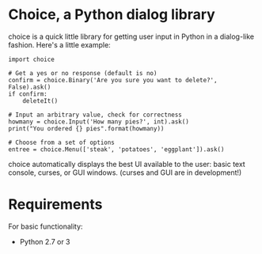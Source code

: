 Choice, a Python dialog library
================================

choice is a quick little library for getting user input in Python in a dialog-like fashion. Here's a little example:

~~~
import choice

# Get a yes or no response (default is no)
confirm = choice.Binary('Are you sure you want to delete?', False).ask()
if confirm:
    deleteIt()

# Input an arbitrary value, check for correctness
howmany = choice.Input('How many pies?', int).ask()
print("You ordered {} pies".format(howmany))

# Choose from a set of options
entree = choice.Menu(['steak', 'potatoes', 'eggplant']).ask()
~~~

choice automatically displays the best UI available to the user: basic text console, curses, or GUI windows. (curses and GUI are in development!)

Requirements
============

For basic functionality:

* Python 2.7 or 3
